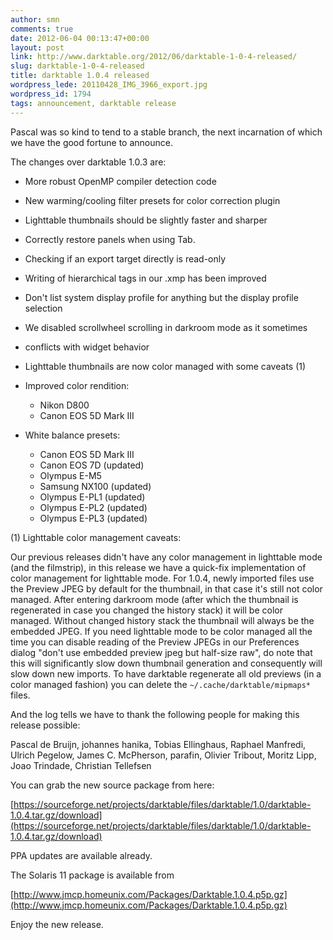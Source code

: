 ```yaml
---
author: smn
comments: true
date: 2012-06-04 00:13:47+00:00
layout: post
link: http://www.darktable.org/2012/06/darktable-1-0-4-released/
slug: darktable-1-0-4-released
title: darktable 1.0.4 released
wordpress_lede: 20110428_IMG_3966_export.jpg
wordpress_id: 1794
tags: announcement, darktable release
---
```


Pascal was so kind to tend to a stable branch, the next incarnation of which we have the good fortune to announce.

The changes over darktable 1.0.3 are:

* More robust OpenMP compiler detection code
* New warming/cooling filter presets for color correction plugin
* Lighttable thumbnails should be slightly faster and sharper
* Correctly restore panels when using Tab.
* Checking if an export target directly is read-only
* Writing of hierarchical tags in our .xmp has been improved
* Don't list system display profile for anything but the display profile selection
* We disabled scrollwheel scrolling in darkroom mode as it sometimes
* conflicts with widget behavior
* Lighttable thumbnails are now color managed with some caveats (1)
* Improved color rendition:

    * Nikon D800
    * Canon EOS 5D Mark III

* White balance presets:

    * Canon EOS 5D Mark III
    * Canon EOS 7D (updated)
    * Olympus E-M5
    * Samsung NX100 (updated)
    * Olympus E-PL1 (updated)
    * Olympus E-PL2 (updated)
    * Olympus E-PL3 (updated)

(1) Lighttable color management caveats:

Our previous releases didn't have any color management in lighttable mode (and the filmstrip), in this release we have a quick-fix implementation of color management for lighttable mode. For 1.0.4, newly imported files use the Preview JPEG by default for the thumbnail, in that case it's still not color managed. After entering darkroom mode (after which the thumbnail is regenerated in case you changed the history stack) it will be color managed. Without changed history stack the thumbnail will always be the embedded JPEG. If you need lighttable mode to be color managed all the time you can disable reading of the Preview JPEGs in our Preferences dialog "don't use embedded preview jpeg but half-size raw", do note that this will significantly slow down thumbnail generation and consequently will slow down new imports. To have darktable regenerate all old previews (in a color managed fashion) you can delete the `~/.cache/darktable/mipmaps*` files.

And the log tells we have to thank the following people for making this release possible:

Pascal de Bruijn, johannes hanika, Tobias Ellinghaus, Raphael Manfredi, Ulrich Pegelow, James C. McPherson, parafin, Olivier Tribout, Moritz Lipp, Joao Trindade, Christian Tellefsen

You can grab the new source package from here:

[https://sourceforge.net/projects/darktable/files/darktable/1.0/darktable-1.0.4.tar.gz/download](https://sourceforge.net/projects/darktable/files/darktable/1.0/darktable-1.0.4.tar.gz/download)

PPA updates are available already.

The Solaris 11 package is available from

[http://www.jmcp.homeunix.com/Packages/Darktable.1.0.4.p5p.gz](http://www.jmcp.homeunix.com/Packages/Darktable.1.0.4.p5p.gz)

Enjoy the new release.
